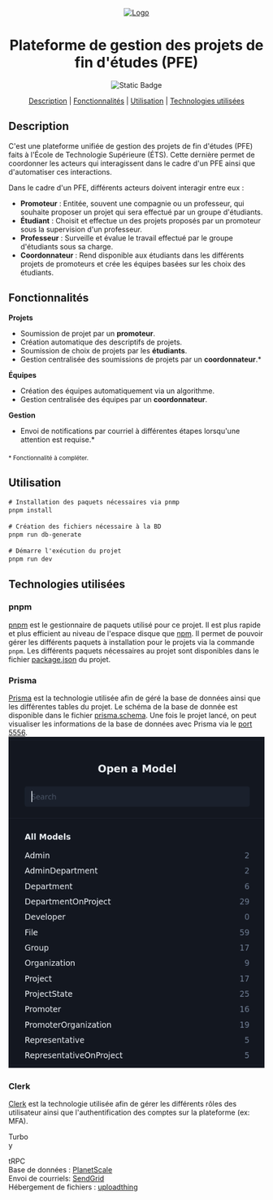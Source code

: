 <div align="center">

<a href="https://pfeetsmtl.systems/"><img src="https://pfeetsmtl.systems/pfe-etsmtl-marque/fond-rouge-avec-description/logo-pfe-fond-rouge-avec-description.svg" width="192" height="192" alt="Logo"/></a>

# Plateforme de gestion des projets de fin d'études (PFE)

![Static Badge](https://img.shields.io/badge/Statut_du_projet-D%C3%A9veloppement-blue)

[Description](https://github.com/VincentAudette/PFE-ETS/blob/documentation/README.md#description) | [Fonctionnalités](https://github.com/VincentAudette/PFE-ETS/blob/documentation/README.md#fonctionnalit%C3%A9s) | [Utilisation](https://github.com/VincentAudette/PFE-ETS/blob/documentation/README.md#utilisation) | [Technologies utilisées](https://github.com/VincentAudette/PFE-ETS/blob/documentation/README.md#technologies-utilis%C3%A9es)

</div>

## Description

C'est une plateforme unifiée de gestion des projets de fin d'études (PFE) faits à l'École de Technologie Supérieure (ÉTS). Cette dernière permet de coordonner les acteurs qui interagissent dans le cadre d'un PFE ainsi que d'automatiser ces interactions.

Dans le cadre d'un PFE, différents acteurs doivent interagir entre eux :

- **Promoteur** : Entitée, souvent une compagnie ou un professeur, qui souhaite proposer un projet qui sera effectué par un groupe d'étudiants.
- **Étudiant** : Choisit et effectue un des projets proposés par un promoteur sous la supervision d'un professeur.
- **Professeur** : Surveille et évalue le travail effectué par le groupe d'étudiants sous sa charge.
- **Coordonnateur** : Rend disponible aux étudiants dans les différents projets de promoteurs et crée les équipes basées sur les choix des étudiants.

## Fonctionnalités

**Projets**

- Soumission de projet par un **promoteur**.
- Création automatique des descriptifs de projets. 
- Soumission de choix de projets par les **étudiants**.
- Gestion centralisée des soumissions de projets par un **coordonnateur**.*


**Équipes**

- Création des équipes automatiquement via un algorithme.
- Gestion centralisée des équipes par un **coordonnateur**.

**Gestion**

- Envoi de notifications par courriel à différentes étapes lorsqu'une attention est requise.*


<sub>* Fonctionnalité à compléter.</sub>

## Utilisation
```shell
# Installation des paquets nécessaires via pnmp
pnpm install

# Création des fichiers nécessaire à la BD
pnpm run db-generate

# Démarre l'exécution du projet
pnpm run dev
```

## Technologies utilisées
### pnpm

[pnpm](https://pnpm.io/) est le gestionnaire de paquets utilisé pour ce projet. Il est plus rapide et plus efficient au niveau de l'espace disque que [npm](https://www.npmjs.com/). Il permet de pouvoir gérer les différents paquets à installation pour le projets via la commande `pnpm`. Les différents paquets nécessaires au projet sont disponibles dans le fichier [package.json](package.json) du projet. 

### Prisma  
[Prisma](https://www.prisma.io/) est la technologie utilisée afin de géré la base de données ainsi que les différentes tables du projet. Le schéma de la base de donnée est disponible dans le fichier [prisma.schema](packages/db/prisma/schema.prisma). Une fois le projet lancé, on peut visualiser les informations de la base de données avec Prisma via le [port 5556](http://localhost:5556).![Alt text](apps/nextjs/public/readme/prisma.png)

### Clerk 
[Clerk](https://clerk.com) est la technologie utilisée afin de gérer les différents rôles des utilisateur ainsi que l'authentification des comptes sur la plateforme (ex: MFA). 

Turbo  
y 

tRPC  
Base de données : [PlanetScale](https://planetscale.com)  
Envoi de courriels: [SendGrid](https://sendgrid.com/)  
Hébergement de fichiers : [uploadthing](https://uploadthing.com/) 